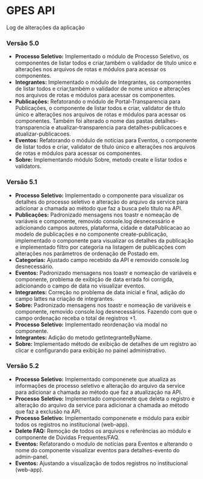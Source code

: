 # GPES API

Log de alterações da aplicação

### Versão 5.0
* **Processo Seletivo:** Implementado o módulo de Processo Seletivo, os componentes de listar todos e criar,também o validador de título unico e alterações nos arquivos de rotas e módulos para acessar os componentes.
* **Integrantes:** Implementado o módulo de Integrantes, os componentes de listar todos e criar,também o validador de nome unico e alterações nos arquivos de rotas e módulos para acessar os componentes.
* **Publicações:** Refatorando o módulo de Portal-Transparencia para Publicações, o componente de listar todos e criar, validator de título único e alterações nos arquivos de rotas e
módulos para acessar os componentes. Também foi alterado o nome das pastas detalhes-transparencia e atualizar-transparencia para detalhes-publicacoes e atualizar-publicacoes.
* **Eventos:** Refatorando o módulo de notícias para Eventos, o componente de listar todos e criar, validator de título único e alterações nos arquivos de rotas e módulos para acessar os componentes.
* **Sobre:** Implementando módulo Sobre, metodo create e listar todos e validators.


### Versão 5.1
* **Processo Seletivo:** Implementado o componente para visualizar os detalhes do processo seletivo e alteração do arquivo da service para adicionar a chamada ao método que faz a busca pelo título na API.
* **Publicações:** Padronizado mensagens nos toastr e nomeação de variáveis e componente, removido console.log desnecessário e adicionando campos autores, plataforma, cidade e dataPublicacao ao modelo de publicações e no componente create-publicação, implementado o componente para visualizar os detalhes da publicação e implementado filtro por categoria na listagem de publicações com alterações nos parâmetros de ordenação de Postado em.
* **Categorias:** Ajustado campo recebido da API e removido console.log desnecessário.
* **Eventos:** Padronizado mensagens nos toastr e nomeação de variáveis e componente, problema de exibição de data errada foi corrigda, adicionando o campo de data no visualizar eventos.
* **Integrantes:** Correção no problema de data inicial e final, adição do campo lattes na criação de integrantes.
* **Sobre:** Padronizado mensagens nos toastr e nomeação de variáveis e componente, removido console.log desnecessários. Fazendo com que o campo ordenação receba o total de registros +1.  
* **Processo Seletivo:** Implementado reordenação via modal no componente.
* **Integrantes:** Adição do metodo getIntegranteByName.
* **Sobre:** Implementado método de exibição de detalhes de um registro ao clicar e configurando para exibição no painel administrativo.


### Versão 5.2
* **Processo Seletivo:** Implementado componenete que atualiza as informações de processo seletivo e alteração do arquivo da service para adicionar a chamada ao método que faz a atualização na API.
* **Processo Seletivo:** Implementado componenete que deleta o registro e alteração do arquivo da service para adicionar a chamada ao método que faz a exclusão na API.
* **Processo Seletivo:** Implementado componenete e módulo para exibir todos os registros no institucional (web-app).
* **Delete FAQ:** Remoção de todos os arquivos e referências ao módulo e componente de Dúvidas Frequentes/FAQ.
* **Eventos:** Refatorando o modulo de notícias para Eventos e alterando o nome do componente visualizar eventos para detalhes-evento do admin-panel.
* **Eventos:** Ajustando a visualização de todos registros no institucional (web-app).